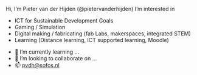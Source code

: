 Hi, I’m Pieter van der Hijden (@pietervanderhijden)
I’m interested in
* ICT for Sustainable Development Goals
* Gaming / Simulation
* Digital making / fabricating (fab Labs, makerspaces, integrated STEM)
* Learning (Distance learning, ICT supported learning, Moodle)

- 🌱 I’m currently learning ...
- 💞️ I’m looking to collaborate on ...
- 📫 pvdh@sofos.nl

<!---
pietervanderhijden/pietervanderhijden is a ✨ special ✨ repository because its `README.md` (this file) appears on your GitHub profile.
You can click the Preview link to take a look at your changes.
--->
